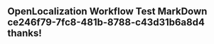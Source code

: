 <properties
ms.topic="hero-topic"
ms.test1="hero-topic"
ms.test2="test"/>

## OpenLocalization Workflow Test MarkDown ce246f79-7fc8-481b-8788-c43d31b6a8d4 thanks!
